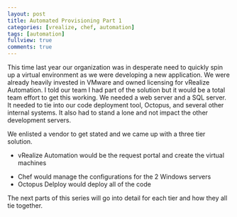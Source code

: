 ```yaml
---
layout: post
title: Automated Provisioning Part 1
categories: [vrealize, chef, automation]
tags: [automation]
fullview: true
comments: true
---
```


This time last year our organization was in desperate need to quickly spin up a virtual environment as we were developing a new application.  We were already heavily invested in VMware and owned licensing for vRealize Automation.  I told our team I had part of the solution but it would be a total team effort to get this working.  We needed a web server and a SQL server.  It needed to tie into our code deployment tool, Octopus, and several other internal systems.  It also had to stand a lone and not impact the other development servers.

We enlisted a vendor to get stated and we came up with a three tier solution.
* vRealize Automation would be the request portal and create the virtual machines
- Chef would manage the configurations for the 2 Windows servers
- Octopus Delploy would deploy all of the code

The next parts of this series will go into detail for each tier and how they all tie together.
